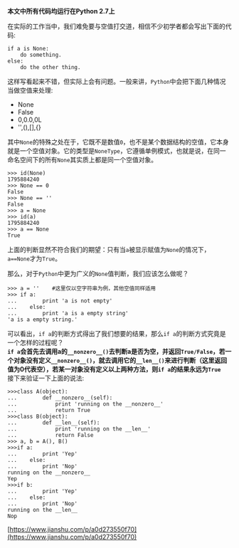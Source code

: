 **本文中所有代码均运行在Python 2.7上**

在实际的工作当中，我们难免要与空值打交道，相信不少初学者都会写出下面的代码:

```
if a is None:
    do something.
else:
    do the other thing. 
```

这样写看起来不错，但实际上会有问题。一般来讲，`Python`中会把下面几种情况当做空值来处理:

*   None
*   False
*   0,0.0,0L
*   '',(),\[\],{}

其中`None`的特殊之处在于，它既不是数值`0`，也不是某个数据结构的空值，它本身就是一个空值对象。它的类型是`NoneType`，它遵循单例模式，也就是说，在同一命名空间下的所有`None`其实质上都是同一个空值对象。

```
>>> id(None)
1795884240
>>> None == 0
False
>>> None == ''
False
>>> a = None
>>> id(a)
1795884240
>>> a == None
True 
```

上面的判断显然不符合我们的期望：只有当`a`被显示赋值为`None`的情况下，`a==None`才为`True`。

那么，对于`Python`中更为广义的`None`值判断，我们应该怎么做呢？

```
>>> a = ''    #这里仅以空字符串为例，其他空值同样适用
>>> if a:
...        print 'a is not empty'
...    else:
...        print 'a is a empty string'
'a is a empty string.' 
```

可以看出，`if a`的判断方式得出了我们想要的结果，那么`if a`的判断方式究竟是一个怎样的过程呢？  
**`if a`会首先去调用a的`__nonzero__()`去判断a是否为空，并返回`True/False`，若一个对象没有定义`__nonzero__()`，就去调用它的`__len__()`来进行判断（这里返回值为0代表空），若某一对象没有定义以上两种方法，则`if a`的结果永远为`True`**  
接下来验证一下上面的说法:

```
>>>class A(object):
...        def __nonzero__(self):
...            print 'running on the __nonzero__'
...            return True
>>>class B(object):
...        def __len__(self):
...            print 'running on the __len__'
...            return False
>>> a, b = A(), B()
>>>if a:
...        print 'Yep'
...    else:
...        print 'Nop'
running on the __nonzero__
Yep
>>>if b:
...        print 'Yep'
...    else:
...        print 'Nop'
running on the __len__
Nop 
``` 
 [https://www.jianshu.com/p/a0d273550f70](https://www.jianshu.com/p/a0d273550f70)